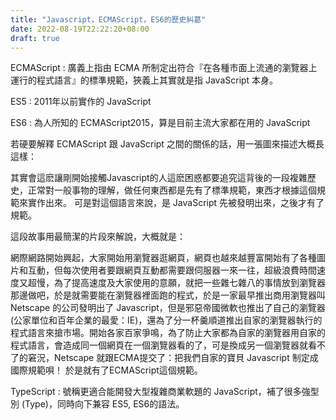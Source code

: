 ```yaml
---
title: "Javascript，ECMAScript，ES6的歷史糾葛"
date: 2022-08-19T22:22:20+08:00
draft: true
---
```


ECMAScript : 廣義上指由 ECMA 所制定出符合『在各種市面上流通的瀏覽器上運行的程式語言』的標準規範，狹義上其實就是指 JavaScript 本身。

ES5 : 2011年以前實作的 JavaScript

ES6 : 為人所知的 ECMAScript2015，算是目前主流大家都在用的 JavaScript

若硬要解釋 ECMAScript 跟 JavaScript 之間的關係的話，用一張圖來描述大概長這樣：


其實會這麽讓剛開始接觸Javascript的人這麽困惑都要追究這背後的一段複雜歷史，正常對一般事物的理解，做任何東西都是先有了標準規範，東西才根據這個規範來實作出來。
可是對這個語言來說，是 JavaScript 先被發明出來，之後才有了規範。

這段故事用最簡潔的片段來解說，大概就是：

網際網路開始興起，大家開始用瀏覽器逛網頁，網頁也越來越豐富開始有了各種圖片和互動，但每次使用者要跟網頁互動都需要跟伺服器一來一往，超級浪費時間速度又超慢，為了提高速度及大家使用的意願，就把一些雜七雜八的事情放到瀏覽器那邊做吧，於是就需要能在瀏覽器裡面跑的程式，於是一家最早推出商用瀏覽器叫 Netscape 的公司發明出了 Javascript，但是邪惡帝國微軟也推出了自己的瀏覽器(公家單位和百年企業的最愛：IE)，還為了分一杯羹順道推出自家的瀏覽器執行的程式語言來搶市場。開始各家百家爭鳴，為了防止大家都為自家的瀏覽器用自家的程式語言，會造成同一個網頁在一個瀏覽器看的了，可是換成另一個瀏覽器就看不了的窘況，Netscape 就跟ECMA提交了：把我們自家的寶貝 Javascript 制定成國際規範唄！ 於是就有了ECMAScript這個規範。

TypeScript : 號稱更適合能開發大型複雜商業軟題的 JavaScript，補了很多強型別 (Type)，同時向下兼容 ES5, ES6的語法。